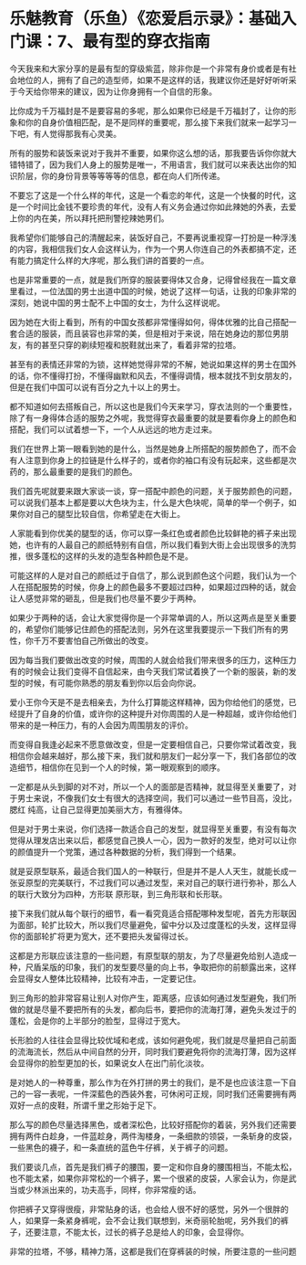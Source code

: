 # 乐魅教育（乐鱼）《恋爱启示录》：基础入门课：7、最有型的穿衣指南

今天我来和大家分享的是最有型的穿级紫蓝，除非你是一个非常有身价或者是有社会地位的人，拥有了自己的造型师，如果不是这样的话，我建议你还是好好听听采于今天给你带来的建议，因为让你身拥有一个自信的形象。

比你成为千万福封是不是要容易的多呢，那么如果你已经是千万福封了，让你的形象和你的自身价值相匹配，是不是同样的重要呢，那么接下来我们就来一起学习一下吧，有人觉得那我有心灵美。

所有的服势和装饭来说对于我并不重要，如果你这么想的话，那我要告诉你你就大错特错了，因为我们人身上的服势是唯一，不用语言，我们就可以来表达出你的知识阶层，你的身份背景等等等等的信息，都在向人们所传递。

不要忘了这是一个什么样的年代，这是一个看恋的年代，这是一个快餐的时代，这是一个时间比金钱不要珍贵的年代，没有人有义务会通过你如此辣她的外表，去爱上你的内在美，所以拜托把刑警挖辣她男们。

我希望你们能够自己的清醒起来，装饭好自己，不要再说重视穿一打扮是一种浮浅的内容，我相信我们女人会这样认为，作为一个男人你连自己的外表都搞不定，还有能力搞定什么样的大序呢，那么我们讲的首要的一点。

也是非常重要的一点，就是我们所穿的服装要得体又合身，记得曾经我在一篇文章里看过，一位法国的男士出道中国的时候，她说了这样一句话，让我的印象非常的深刻，她说中国的男士配不上中国的女士，为什么这样说呢。

因为她在大街上看到，所有的中国女孩都非常懂得如何，得体优雅的比自己搭配一套合适的服装，而且装容也非常的美，但是相对于来说，陪在她身边的那位男朋友，有的甚至只穿的剃续短複和脱鞋就出来了，看着非常的拉塔。

甚至有的表情还非常的为锁，这样她觉得非常的不解，她说如果这样的男士在国外的话，你不懂得打扮，不懂得幽默和风去，不懂得调情，根本就找不到女朋友的，但是在我们中国可以说有百分之九十以上的男士。

都不知道如何去搭叛自己，所以这也是我们今天来学习，穿衣法则的一个重要性，除了有一身得体合适的服势之外呢，我觉得穿衣最重要的就是要看你身上的颜色和搭配，我们可以试着想一下，一个人从远远的地方走过来。

我们在世界上第一眼看到她的是什么，当然是她身上所搭配的服势颜色了，而不会有人注意到你身上的拉链是什么样子的，或者你的袖口有没有玩起来，这些都是次药的，那么最重要的是我们的颜色。

我们首先呢就要来跟大家谈一谈，穿一搭配中颜色的问题，关于服势颜色的问题，可以说我们基本上都是要以大色块为主，什么是大色块呢，简单的举一个例子，如果你对自己的腿型比较自信，你希望走在大街上。

人家能看到你优美的腿型的话，你可以穿一条红色或者颜色比较鲜艳的裤子来出现她，也许有的人最自己的颜纸特别有自信，所以我们看到大街上会出现很多的洗剪推，很多蓬松的这样的头发的造型各种颜色是不是。

可能这样的人是对自己的颜纸过于自信了，那么说到颜色这个问题，我们认为一个人在搭配服势的时候，你身上的颜色最多不要超过四种，如果超过四种的话，就会让人感觉非常的砸乱，但是我们也尽量不要少于两种。

如果少于两种的话，会让大家觉得你是一个非常单调的人，所以这两点是至关重要的，希望你们能够记住颜色的搭配法则，另外在这里我要提示一下我们所有的男性，你千万不要害怕自己所做出的改变。

因为每当我们要做出改变的时候，周围的人就会给我们带来很多的压力，这种压力有的时候会让我们变得不自信起来，由今天我们常试着换了一个新的服装，新的发型的时候，有可能你熟悉的朋友看到你以后会向你说。

爱小王你今天是不是去相亲去，为什么打算能这样精神，因为你给他们的感觉，已经提升了自身的价值，或许你的这种提升对你周围的人是一种超越，或许你给他们带来的是一种压力，有的人会因为周围朋友的评价。

而变得自我逢必起来不愿意做改变，但是一定要相信自己，只要你常试着改变，我相信你会越来越好，那么接下来，我们就和朋友们一起分享一下，我们各部位的改造细节，相信你在见到一个人的时候，第一眼观察到的顺序。

一定都是从头到脚的对不对，所以一个人的面部是否精神，就显得至关重要了，对于男士来说，不像我们女士有很大的选择空间，我们可以通过一些节目高，没比，腮红 纯高，让自己显得更加美丽大方，有雅得体。

但是对于男士来说，你们选择一款适合自己的发型，就显得至关重要，有没有每次觉得从理发店出来以后，都感觉自己换人一心，因为一款好的发型，绝对可以让你的颜值提升一个党策，通过各种数据的分析，我们得到一个结果。

就是妥原型联系，最适合我们国人的一种联行，但是并不是人人天生，就能长成一张妥原型的完美联行，不过我们可以通过发型，来对自己的联行进行弥补，那么人的联行大致分为四种，方形联 原形联，到三角形联和长形联。

接下来我们就从每个联行的细节，看一看究竟适合搭配哪种发型呢，首先方形联因为面部，轮扩比较大，所以我们尽量避免，留中分以及过度蓬松的头发，这样显得你的面部轮扩将更为宽大，还不要把头发留得过长。

这都是方形联应该注意的一些问题，有原型联的朋友，为了尽量避免给别人造成一种，尺盾呆版的印象，我们的发型要尽量的向上书，争取把你的前额露出来，这样会显得女人整体比较精神，比较有冲击，一定要记住。

到三角形的脸非常容易让别人对你产生，距离感，应该如何通过发型避免，我们所做的就是尽量不要把所有的头发，都向后书，要把你的流海打薄，避免头发过于的蓬松，会是你的上半部分的脸型，显得过于宽大。

长形脸的人往往会显得比较优域和老成，该如何避免呢，我们就是尽量把自己前面的流海流长，然后从中间自然的分开，同时我们要避免将你的流海打薄，因为这样会显得你的脸型更加的长，如果说女人在出门前化淡妆。

是对她人的一种尊重，那么作为在外打拼的男士的我们，是不是也应该注意一下自己的一容一表呢，一件深藍色的西装外套，可休闲可正规，同时我们还需要拥有两双好一点的皮鞋，所谓千里之形始于足下。

那么写的颜色尽量选择黑色，或者深松色，比较好搭配你的着装，另外我们还需要拥有两件白趁身，一件蓝趁身，两件淘楼身，一条细款的领袋，一条斩身的皮袋，一些黑色的襪子，和一条直统的蓝色牛仔裤，关于裤子的问题。

我们要谈几点，首先是我们裤子的腰围，要一定和你自身的腰围相当，不能太松，也不能太紧，如果你非常松的一个裤子，累一个很紧的皮袋，人家会认为，你是武当或少林派出来的，功夫高手，同样，你非常瘦的话。

你把裤子又穿得很瘦，非常贴身的话，也会给人很不好的感觉，另外一个很胖的人，如果穿一条紧身裤呢，会不会让我们联想到，米奇丽轮胎呢，另外我们的裤子，还要注意，不能太长，过长的裤子总是给人的印象，会显得你。

非常的拉塔，不够，精神力落，这都是我们在穿裤装的时候，所要注意的一些问题